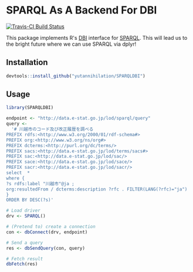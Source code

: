 SPARQL As A Backend For DBI
==========================
[![Travis-CI Build Status](https://travis-ci.org/yutannihilation/SPARQLDBI.svg?branch=master)](https://travis-ci.org/yutannihilation/SPARQLDBI)

This package implements R's [DBI](https://github.com/rstats-db/DBI) interface for [SPARQL](https://en.wikipedia.org/wiki/SPARQL). This will lead us to the bright future where we can use SPARQL via dplyr!

## Installation

```r
devtools::install_github("yutannihilation/SPARQLDBI")
```

## Usage

```r
library(SPARQLDBI)

endpoint <- "http://data.e-stat.go.jp/lod/sparql/query"
query <-
  '# 川越市のコード及び改正履歴を調べる
PREFIX rdfs:<http://www.w3.org/2000/01/rdf-schema#>
PREFIX org:<http://www.w3.org/ns/org#>
PREFIX dcterms:<http://purl.org/dc/terms/>
PREFIX sacs:<http://data.e-stat.go.jp/lod/terms/sacs#>
PREFIX sac:<http://data.e-stat.go.jp/lod/sac/>
PREFIX sace:<http://data.e-stat.go.jp/lod/sace/>
PREFIX sacr:<http://data.e-stat.go.jp/lod/sacr/>
select  *
where {
?s rdfs:label "川越市"@ja ;
org:resultedFrom / dcterms:description ?rfc . FILTER(LANG(?rfc)="ja")
}
ORDER BY DESC(?s)'

# Load driver
drv <- SPARQL()

# (Pretend to) create a connection
con <- dbConnect(drv, endpoint)

# Send a query
res <- dbSendQuery(con, query)

# Fetch result
dbFetch(res)
```
